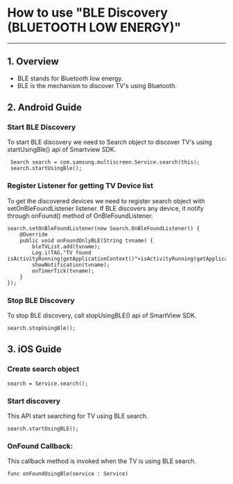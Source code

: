 # How to use "BLE Discovery (BLUETOOTH LOW ENERGY)"

----------

##  1. Overview

- BLE stands for Bluetooth low energy. 
- BLE is the mechanism to discover TV's using Bluetooth.

## 2. Android Guide 

### Start BLE Discovery
To start BLE discovery we need to Search object to discover TV's using startUsingBle() api of Smartview SDK. 

     Search search = com.samsung.multiscreen.Service.search(this);
     search.startUsingBle();

### Register Listener for getting TV Device list

To get the discovered devices we need to register search object with setOnBleFoundListener listener. If BLE discovers any device, it notify through onFound() method of OnBleFoundListener.

    search.setOnBleFoundListener(new Search.OnBleFoundListener() {
        @Override
        public void onFoundOnlyBLE(String tvname) {
            bleTVList.add(tvname);
            Log.i(TAG,"TV found isActivityRunning(getApplicationContext()"+isActivityRunning(getApplicationContext())));
            showNotification(tvname);
        	onTimerTick(tvname);
        }
    });

### Stop BLE Discovery

To stop BLE discovery, call stopUsingBLE() api of SmartView SDK.

    search.stopUsingBle(); 


## 3. iOS Guide

### Create search object 

    search = Service.search();

### Start discovery

This API start searching for TV using BLE search.

    search.startUsingBLE();

### OnFound Callback:

This callback method is invoked when the TV is using BLE search.

    func onFoundUsingBle(service : Service)


